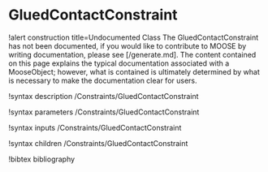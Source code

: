 <!-- MOOSE Documentation Stub: Remove this when content is added. -->

# GluedContactConstraint

!alert construction title=Undocumented Class
The GluedContactConstraint has not been documented, if you would like to contribute to MOOSE by
writing documentation, please see [/generate.md]. The content contained on this page explains
the typical documentation associated with a MooseObject; however, what is contained is ultimately
determined by what is necessary to make the documentation clear for users.

!syntax description /Constraints/GluedContactConstraint

!syntax parameters /Constraints/GluedContactConstraint

!syntax inputs /Constraints/GluedContactConstraint

!syntax children /Constraints/GluedContactConstraint

!bibtex bibliography

